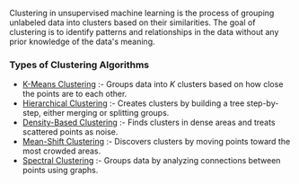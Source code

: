 Clustering in unsupervised machine learning is the process of grouping unlabeled data into clusters based on their similarities. The goal of clustering is to identify patterns and relationships in the data without any prior knowledge of the data's meaning. 
### Types of Clustering Algorithms
- [K-Means Clustering](K-Means%20Clustering.md) :- Groups data into $K$ clusters based on how close the points are to each other.
- [Hierarchical Clustering](Hierarchical%20Clustering) :- Creates clusters by building a tree step-by-step, either merging or splitting groups.
- [Density-Based Clustering](Density-Based%20Clustering.md) :- Finds clusters in dense areas and treats scattered points as noise.
- [Mean-Shift Clustering](Mean-Shift%20Clustering.md) :- Discovers clusters by moving points toward the most crowded areas.
- [Spectral Clustering](Spectral%20Clustering.md) :- Groups data by analyzing connections between points using graphs.
